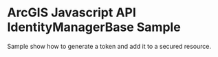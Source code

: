 # ArcGIS Javascript API IdentityManagerBase Sample
Sample show how to generate a token and add it to a secured resource.
